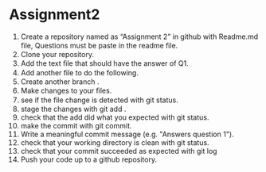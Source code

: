 # Assignment2
1. Create a repository named as “Assignment 2” in github with Readme.md ﬁle, Questions must be paste in the readme ﬁle.
2. Clone your repository.
3. Add the text ﬁle that should have the answer of Q1.
4. Add another ﬁle to do the following.
5. Create another branch .
6. Make changes to your ﬁles.
7. see if the ﬁle change is detected with git status.
8. stage the changes with git add .
9. check that the add did what you expected with git status.
10. make the commit with git commit.
11. Write a meaningful commit message (e.g. "Answers question 1").
12. check that your working directory is clean with git status.
13. check that your commit succeeded as expected with git log
14. Push your code up to a github repository.
